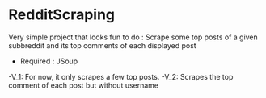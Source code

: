 # RedditScraping
Very simple project that looks fun to do :
Scrape some top posts of a given subbreddit and its top comments of each displayed post

- Required : JSoup 

-V_1: For now, it only scrapes a few top posts.
-V_2: Scrapes the top comment of each post but without username
